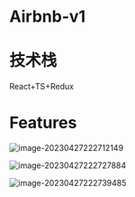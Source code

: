 # Airbnb-v1

# 技术栈
React+TS+Redux

# Features
![image-20230427222712149](http://rts0rcjxp.hn-bkt.clouddn.com/image-20230427222712149.png)

![image-20230427222727884](http://rts0rcjxp.hn-bkt.clouddn.com/image-20230427222727884.png)

![image-20230427222739485](http://rts0rcjxp.hn-bkt.clouddn.com/image-20230427222739485.png)
